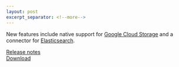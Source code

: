 ```yaml
---
layout: post
excerpt_separator: <!--more-->
---
```


New features include native support for 
[Google Cloud Storage](https://prestosql.io/docs/current/connector/hive-gcs-tutorial.html) 
and a connector for 
[Elasticsearch](https://prestosql.io/docs/current/connector/elasticsearch.html).

[Release notes](https://prestosql.io/docs/current/release/release-302.html)   
[Download](https://prestosql.io/download.html)

<!--more-->
